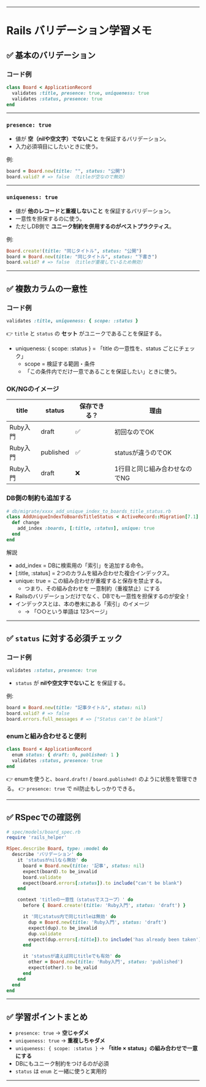 
---

# Rails バリデーション学習メモ

## ✅ 基本のバリデーション

### コード例

```ruby
class Board < ApplicationRecord
  validates :title, presence: true, uniqueness: true
  validates :status, presence: true
end
```

---

### `presence: true`

* 値が **空（nilや空文字）でないこと** を保証するバリデーション。
* 入力必須項目にしたいときに使う。

例:

```ruby
board = Board.new(title: "", status: "公開")
board.valid? # => false （titleが空なので無効）
```

---

### `uniqueness: true`

* 値が **他のレコードと重複しないこと** を保証するバリデーション。
* 一意性を担保するのに使う。
* ただしDB側で **ユニーク制約を併用するのがベストプラクティス**。

例:

```ruby
Board.create!(title: "同じタイトル", status: "公開")
board = Board.new(title: "同じタイトル", status: "下書き")
board.valid? # => false （titleが重複しているため無効）
```


---

## ✅ 複数カラムの一意性

### コード例

```ruby
validates :title, uniqueness: { scope: :status }
```

👉 `title` と `status` の **セット** がユニークであることを保証する。
- uniqueness: { scope: :status } = 「title の一意性を、status ごとにチェック」
  - scope = 検証する範囲・条件
  - 「この条件内でだけ一意であることを保証したい」ときに使う。

### OK/NGのイメージ

| title  | status    | 保存できる？ | 理由               |
| ------ | --------- | ------ | ---------------- |
| Ruby入門 | draft     | ✅      | 初回なのでOK          |
| Ruby入門 | published | ✅      | statusが違うのでOK    |
| Ruby入門 | draft     | ❌      | 1行目と同じ組み合わせなのでNG |

### DB側の制約も追加する

```ruby
# db/migrate/xxxx_add_unique_index_to_boards_title_status.rb
class AddUniqueIndexToBoardsTitleStatus < ActiveRecord::Migration[7.1]
  def change
    add_index :boards, [:title, :status], unique: true
  end
end
```
解説
- add_index = DBに検索用の「索引」を追加する命令。
- [:title, :status] = 2つのカラムを組み合わせた複合インデックス。
- unique: true = この組み合わせが重複すると保存を禁止する。
  - つまり、その組み合わせを 一意制約（重複禁止）にする
- Railsのバリデーションだけでなく、DBでも一意性を担保するのが安全！
- インデックスとは、本の巻末にある「索引」のイメージ
  - → 「○○という単語は 123ページ」

---

## ✅ `status` に対する必須チェック

### コード例

```ruby
validates :status, presence: true
```

* `status` が **nilや空文字でないこと** を保証する。

例:

```ruby
board = Board.new(title: "記事タイトル", status: nil)
board.valid? # => false
board.errors.full_messages # => ["Status can't be blank"]
```

### enumと組み合わせると便利

```ruby
class Board < ApplicationRecord
  enum status: { draft: 0, published: 1 }
  validates :status, presence: true
end
```

👉 enumを使うと、`board.draft!` / `board.published!` のように状態を管理できる。
👉 `presence: true` で nil防止もしっかりできる。

---

## ✅ RSpecでの確認例

```ruby
# spec/models/board_spec.rb
require 'rails_helper'

RSpec.describe Board, type: :model do
  describe 'バリデーション' do
    it 'statusがnilなら無効' do
      board = Board.new(title: '記事', status: nil)
      expect(board).to be_invalid
      board.validate
      expect(board.errors[:status]).to include("can't be blank")
    end

    context 'titleの一意性（statusでスコープ）' do
      before { Board.create!(title: 'Ruby入門', status: 'draft') }

      it '同じstatus内で同じtitleは無効' do
        dup = Board.new(title: 'Ruby入門', status: 'draft')
        expect(dup).to be_invalid
        dup.validate
        expect(dup.errors[:title]).to include('has already been taken')
      end

      it 'statusが違えば同じtitleでも有効' do
        other = Board.new(title: 'Ruby入門', status: 'published')
        expect(other).to be_valid
      end
    end
  end
end
```

---

## ✅ 学習ポイントまとめ

* `presence: true` → **空じゃダメ**
* `uniqueness: true` → **重複しちゃダメ**
* `uniqueness: { scope: :status }` → **「title × status」の組み合わせで一意にする**
* DBにもユニーク制約をつけるのが必須
* `status` は `enum` と一緒に使うと実用的

---
